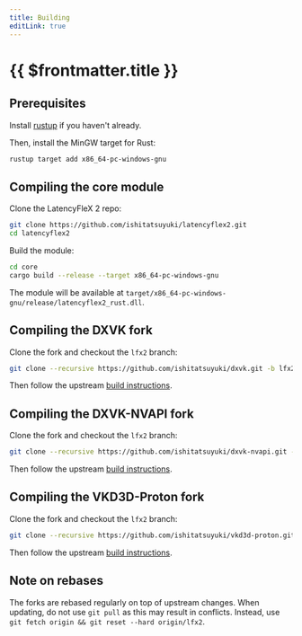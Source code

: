 ```yaml
---
title: Building
editLink: true
---
```


# {{ $frontmatter.title }}

## Prerequisites

Install [rustup](https://rustup.rs/) if you haven't already.

Then, install the MinGW target for Rust:

```bash
rustup target add x86_64-pc-windows-gnu
```

## Compiling the core module

Clone the LatencyFleX 2 repo:

```bash
git clone https://github.com/ishitatsuyuki/latencyflex2.git
cd latencyflex2
```

Build the module:

```bash
cd core
cargo build --release --target x86_64-pc-windows-gnu
```

The module will be available at `target/x86_64-pc-windows-gnu/release/latencyflex2_rust.dll`.

## Compiling the DXVK fork

Clone the fork and checkout the `lfx2` branch:

```bash
git clone --recursive https://github.com/ishitatsuyuki/dxvk.git -b lfx2
```

Then follow the upstream [build instructions](https://github.com/doitsujin/dxvk#build-instructions).

## Compiling the DXVK-NVAPI fork

Clone the fork and checkout the `lfx2` branch:

```bash
git clone --recursive https://github.com/ishitatsuyuki/dxvk-nvapi.git -b lfx2
```

Then follow the upstream [build instructions](https://github.com/jp7677/dxvk-nvapi#how-to-build).

## Compiling the VKD3D-Proton fork

Clone the fork and checkout the `lfx2` branch:

```bash
git clone --recursive https://github.com/ishitatsuyuki/vkd3d-proton.git -b lfx2
```

Then follow the upstream [build instructions](https://github.com/HansKristian-Work/vkd3d-proton#building-vkd3d-proton).

## Note on rebases

The forks are rebased regularly on top of upstream changes. When updating, do not use `git pull` as this may result in conflicts. Instead, use `git fetch origin && git reset --hard origin/lfx2`. 